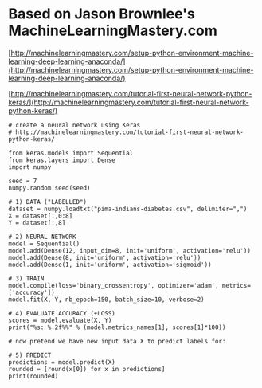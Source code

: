# Based on Jason Brownlee's MachineLearningMastery.com

[http://machinelearningmastery.com/setup-python-environment-machine-learning-deep-learning-anaconda/](http://machinelearningmastery.com/setup-python-environment-machine-learning-deep-learning-anaconda/)

[http://machinelearningmastery.com/tutorial-first-neural-network-python-keras/](http://machinelearningmastery.com/tutorial-first-neural-network-python-keras/)

    # create a neural network using Keras
    # http://machinelearningmastery.com/tutorial-first-neural-network-python-keras/
    
    from keras.models import Sequential
    from keras.layers import Dense
    import numpy
    
    seed = 7
    numpy.random.seed(seed)
    
    # 1) DATA ("LABELLED")
    dataset = numpy.loadtxt("pima-indians-diabetes.csv", delimiter=",")
    X = dataset[:,0:8]
    Y = dataset[:,8]
    
    # 2) NEURAL NETWORK
    model = Sequential()
    model.add(Dense(12, input_dim=8, init='uniform', activation='relu'))
    model.add(Dense(8, init='uniform', activation='relu'))
    model.add(Dense(1, init='uniform', activation='sigmoid'))
    
    # 3) TRAIN
    model.compile(loss='binary_crossentropy', optimizer='adam', metrics=['accuracy'])
    model.fit(X, Y, nb_epoch=150, batch_size=10, verbose=2)
    
    # 4) EVALUATE ACCURACY (+LOSS)
    scores = model.evaluate(X, Y)
    print("%s: %.2f%%" % (model.metrics_names[1], scores[1]*100))
    
    # now pretend we have new input data X to predict labels for:
    
    # 5) PREDICT
    predictions = model.predict(X)
    rounded = [round(x[0]) for x in predictions]
    print(rounded)